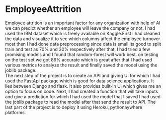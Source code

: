 # EmployeeAttrition
Employee attrition is an important factor for any organization with help of AI 
we can predict whether an employee will leave the company or not.  I had used the IBM 
dataset which is freely available on Kaggle.First I had cleaned the data and visualize 
it to see which columns affect the employee turnover most then I had done data preprocessing 
since data is small its good to split train and test as 70% and 30% respectively after that, 
I had tried a few promising models and I found that random-forest will work best. on testing 
on the test set we got 86% accurate which is great after that I had used various metrics to analyze
the result and finally saved the model using the joblib package. \
The next step of the project is to create an API and giving Ui for which I had used the FastApi package which is good
for data science applications. It lies between Django and flask. It also provides built-in Ui which gives me an option
to focus on code. Next, I had created a function that will take inputs and give a prediction for which I had used the model
that I saved I had used the joblib package to read the model after that send the result to API. The last part of the project is to deploy
it using Heroku, pythonaywhere  platforms.
